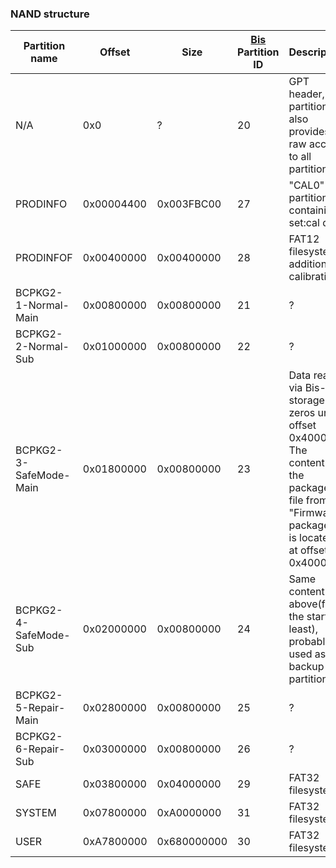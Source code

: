 ### NAND structure

| Partition name         | Offset     | Size        | [Bis](Filesystem%20services.md "wikilink") Partition ID | Description                                                                                                                                     |
| ---------------------- | ---------- | ----------- | ------------------------------------------------------- | ----------------------------------------------------------------------------------------------------------------------------------------------- |
| N/A                    | 0x0        | ?           | 20                                                      | GPT header, partition ID also provides raw access to all partitions                                                                             |
| PRODINFO               | 0x00004400 | 0x003FBC00  | 27                                                      | "CAL0" raw partition containing set:cal data                                                                                                    |
| PRODINFOF              | 0x00400000 | 0x00400000  | 28                                                      | FAT12 filesystem, additional calibration?                                                                                                       |
| BCPKG2-1-Normal-Main   | 0x00800000 | 0x00800000  | 21                                                      | ?                                                                                                                                               |
| BCPKG2-2-Normal-Sub    | 0x01000000 | 0x00800000  | 22                                                      | ?                                                                                                                                               |
| BCPKG2-3-SafeMode-Main | 0x01800000 | 0x00800000  | 23                                                      | Data read via Bis-storage is zeros until offset 0x4000. The content of the package2 file from "Firmware package B" is located at offset 0x4000. |
| BCPKG2-4-SafeMode-Sub  | 0x02000000 | 0x00800000  | 24                                                      | Same content as above(for the start at least), probably used as a backup partition.                                                             |
| BCPKG2-5-Repair-Main   | 0x02800000 | 0x00800000  | 25                                                      | ?                                                                                                                                               |
| BCPKG2-6-Repair-Sub    | 0x03000000 | 0x00800000  | 26                                                      | ?                                                                                                                                               |
| SAFE                   | 0x03800000 | 0x04000000  | 29                                                      | FAT32 filesystem                                                                                                                                |
| SYSTEM                 | 0x07800000 | 0xA0000000  | 31                                                      | FAT32 filesystem                                                                                                                                |
| USER                   | 0xA7800000 | 0x680000000 | 30                                                      | FAT32 filesystem                                                                                                                                |
